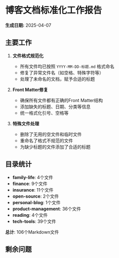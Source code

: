 # 博客文档标准化工作报告

**生成日期:** 2025-04-07

## 主要工作

1. **文件格式规范化**
   - 所有文件均已按照 `YYYY-MM-DD-标题.md` 格式命名
   - 修复了异常文件名（如空格、特殊字符等）
   - 处理了未命名的文档，赋予合适的标题

2. **Front Matter修复**
   - 确保所有文件都有正确的Front Matter结构
   - 添加缺失的标题、日期、分类等信息
   - 统一格式化引号、空格等

3. **特殊文件处理**
   - 删除了无用的空文件和临时文件
   - 重命名了格式不规范的文件
   - 为缺少标题的文件添加了合适的标题

## 目录统计
- **family-life**:        4个文件
- **finance**:        9个文件
- **insurance**:       11个文件
- **open-source**:        2个文件
- **personal-blog**:        1个文件
- **product-management**:       36个文件
- **reading**:        4个文件
- **tech-tools**:       39个文件

**总计**:      106个Markdown文件

## 剩余问题

